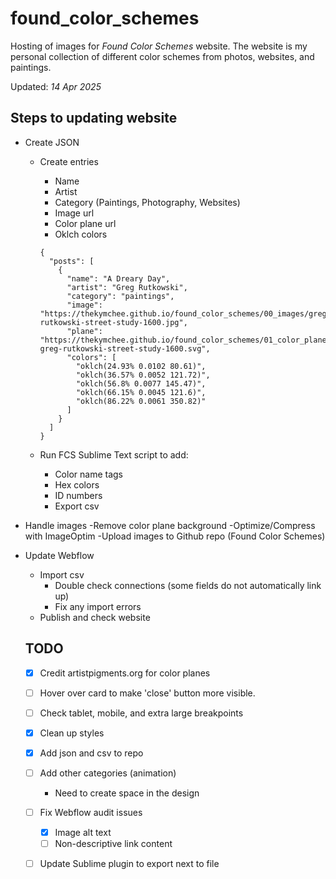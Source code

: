 # found_color_schemes

Hosting of images for *Found Color Schemes* website. The website is my personal collection of different color schemes from photos, websites, and paintings.

Updated: *14 Apr 2025*

## Steps to updating website

- Create JSON
	- Create entries
		- Name
		- Artist
		- Category (Paintings, Photography, Websites)
		- Image url
		- Color plane url
		- Oklch colors

		```
		{
		  "posts": [
		    {
		      "name": "A Dreary Day",
		      "artist": "Greg Rutkowski",
		      "category": "paintings",
		      "image": "https://thekymchee.github.io/found_color_schemes/00_images/greg-rutkowski-street-study-1600.jpg",
		      "plane": "https://thekymchee.github.io/found_color_schemes/01_color_planes/color_plane-greg-rutkowski-street-study-1600.svg",
		      "colors": [
		        "oklch(24.93% 0.0102 80.61)",
		        "oklch(36.57% 0.0052 121.72)",
		        "oklch(56.8% 0.0077 145.47)",
		        "oklch(66.15% 0.0045 121.6)",
		        "oklch(86.22% 0.0061 350.82)"
		      ]
		  	}
 		  ]
 		}

		```

	- Run FCS Sublime Text script to add:
		- Color name tags
		- Hex colors
		- ID numbers
		- Export csv

- Handle images
	-Remove color plane background
	-Optimize/Compress with ImageOptim
	-Upload images to Github repo (Found Color Schemes)

- Update Webflow
	- Import csv
		- Double check connections (some fields do not automatically link up)
		- Fix any import errors
	- Publish and check website


	## TODO

	- [x] Credit artistpigments.org for color planes
	- [ ] Hover over card to make 'close' button more visible.
	- [ ] Check tablet, mobile, and extra large breakpoints
	- [x] Clean up styles
	- [x] Add json and csv to repo
	- [ ] Add other categories (animation)
		- Need to create space in the design
	- [ ] Fix Webflow audit issues
		- [x] Image alt text
		- [ ] Non-descriptive link content
	- [ ] Update Sublime plugin to export next to file



